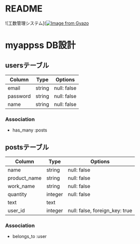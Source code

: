 # README
![工数管理システム]([![Image from Gyazo](https://i.gyazo.com/28c5da856ac4133a5a95995cffe66f90.png)](https://gyazo.com/28c5da856ac4133a5a95995cffe66f90)
# myappss DB設計
## usersテーブル
|Column|Type|Options|
|------|----|-------|
|email|string|null: false|
|password|string|null: false|
|name|string|null: false|
### Association
- has_many :posts

## postsテーブル
|Column|Type|Options|
|------|----|-------|
|name|string|null: false|
|product_name|string|null: false|
|work_name|string|null: false|
|quantity|integer|null: false|
|text|text||
|user_id|integer|null: false, foreign_key: true|
### Association
- belongs_to :user


